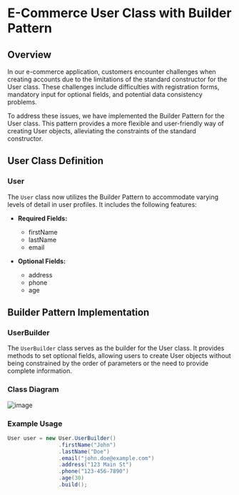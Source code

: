 # E-Commerce User Class with Builder Pattern

## Overview

In our e-commerce application, customers encounter challenges when creating accounts due to the limitations of the standard constructor for the User class. These challenges include difficulties with registration forms, mandatory input for optional fields, and potential data consistency problems.

To address these issues, we have implemented the Builder Pattern for the User class. This pattern provides a more flexible and user-friendly way of creating User objects, alleviating the constraints of the standard constructor.

## User Class Definition

### User

The `User` class now utilizes the Builder Pattern to accommodate varying levels of detail in user profiles. It includes the following features:

- **Required Fields:**
  - firstName
  - lastName
  - email

- **Optional Fields:**
  - address
  - phone
  - age

## Builder Pattern Implementation

### UserBuilder

The `UserBuilder` class serves as the builder for the User class. It provides methods to set optional fields, allowing users to create User objects without being constrained by the order of parameters or the need to provide complete information.
### Class Diagram
![image](https://github.com/ariessalvador/Software-Engineering-Projects/assets/142958841/e2948814-5941-4fd5-821d-6b3b6339f3ab)


### Example Usage

```java
User user = new User.UserBuilder()
                .firstName("John")
                .lastName("Doe")
                .email("john.doe@example.com")
                .address("123 Main St")
                .phone("123-456-7890")
                .age(30)
                .build();
